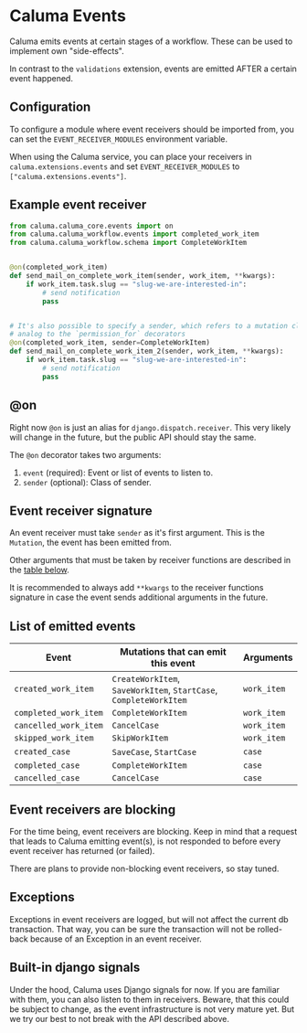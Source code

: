 # Caluma Events

Caluma emits events at certain stages of a workflow. These can be used to implement own "side-effects".

In contrast to the `validations` extension, events are emitted AFTER a certain event happened.

## Configuration

To configure a module where event receivers should be imported from, you can set the `EVENT_RECEIVER_MODULES` environment variable.

When using the Caluma service, you can place your receivers in `caluma.extensions.events` and set `EVENT_RECEIVER_MODULES` to
`["caluma.extensions.events"]`.

## Example event receiver

```python
from caluma.caluma_core.events import on
from caluma.caluma_workflow.events import completed_work_item
from caluma.caluma_workflow.schema import CompleteWorkItem


@on(completed_work_item)
def send_mail_on_complete_work_item(sender, work_item, **kwargs):
    if work_item.task.slug == "slug-we-are-interested-in":
        # send notification
        pass


# It's also possible to specify a sender, which refers to a mutation class,
# analog to the `permission_for` decorators
@on(completed_work_item, sender=CompleteWorkItem)
def send_mail_on_complete_work_item_2(sender, work_item, **kwargs):
    if work_item.task.slug == "slug-we-are-interested-in":
        # send notification
        pass
```

## @on

Right now `@on` is just an alias for `django.dispatch.receiver`. This very likely will change
in the future, but the public API should stay the same.

The `@on` decorator takes two arguments:

1. `event` (required): Event or list of events to listen to.
2. `sender` (optional): Class of sender.

## Event receiver signature

An event receiver must take `sender` as it's first argument. This is the `Mutation`, the event has been emitted from.

Other arguments that must be taken by receiver functions are described in the [table below](#list-of-emitted-events).

It is recommended to always add `**kwargs` to the receiver functions signature
in case the event sends additional arguments in the future.

## List of emitted events

| Event                    | Mutations that can emit this event                                | Arguments    |
| ------------------------ | ----------------------------------------------------------------- | ------------ |
|  `created_work_item`     | `CreateWorkItem`, `SaveWorkItem`, `StartCase`, `CompleteWorkItem` | `work_item`  |
|  `completed_work_item`   | `CompleteWorkItem`                                                | `work_item`  |
|  `cancelled_work_item`   | `CancelCase`                                                      | `work_item`  |
|  `skipped_work_item`     | `SkipWorkItem`                                                    | `work_item`  |
|  `created_case`          | `SaveCase`, `StartCase`                                           | `case`       |
|  `completed_case`        | `CompleteWorkItem`                                                | `case`       |
|  `cancelled_case`        | `CancelCase`                                                      | `case`       |

## Event receivers are blocking

For the time being, event receivers are blocking. Keep in mind that a request that leads to Caluma
emitting event(s), is not responded to before every event receiver has returned (or failed).

There are plans to provide non-blocking event receivers, so stay tuned.

## Exceptions

Exceptions in event receivers are logged, but will not affect the current db transaction.
That way, you can be sure the transaction will not be rolled-back because of an Exception in an event receiver.


## Built-in django signals

Under the hood, Caluma uses Django signals for now. If you are familiar with them, you can also listen
to them in receivers. Beware, that this could be subject to change, as the event infrastructure
is not very mature yet. But we try our best to not break with the API described above.
